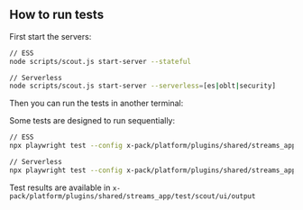 ## How to run tests

First start the servers:

```bash
// ESS
node scripts/scout.js start-server --stateful

// Serverless
node scripts/scout.js start-server --serverless=[es|oblt|security]
```

Then you can run the tests in another terminal:

Some tests are designed to run sequentially:

```bash
// ESS
npx playwright test --config x-pack/platform/plugins/shared/streams_app/test/scout/ui/playwright.config.ts --project=local --grep @ess

// Serverless
npx playwright test --config x-pack/platform/plugins/shared/streams_app/test/scout/ui/playwright.config.ts --project=local --grep @svlOblt
```

Test results are available in `x-pack/platform/plugins/shared/streams_app/test/scout/ui/output`
